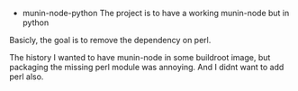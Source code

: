 * munin-node-python
The project is to have a working munin-node but in python

Basicly, the goal is to remove the dependency on perl.

The history I wanted to have munin-node in some buildroot image, but packaging the missing perl module was annoying.
And I didnt want to add perl also.
